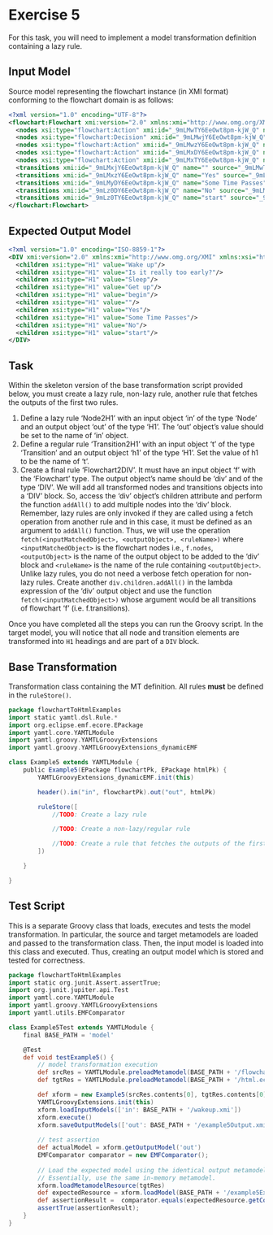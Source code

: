 # Exercise 5

For this task, you will need to implement a model transformation definition containing a lazy rule.

## Input Model

Source model representing the flowchart instance (in XMI format) conforming to the flowchart domain is as follows:

``` xml
<?xml version="1.0" encoding="UTF-8"?>
<flowchart:Flowchart xmi:version="2.0" xmlns:xmi="http://www.omg.org/XMI" xmlns:xsi="http://www.w3.org/2001/XMLSchema-instance" xmlns:flowchart="flowchart" xmi:id="_9mLMwDY6EeOwt8pm-kjW_Q" name="Wakeup">
  <nodes xsi:type="flowchart:Action" xmi:id="_9mLMwTY6EeOwt8pm-kjW_Q" name="Wake up" outgoing="_9mLMxjY6EeOwt8pm-kjW_Q" incoming="_9mLMyDY6EeOwt8pm-kjW_Q _9mLz0TY6EeOwt8pm-kjW_Q"/>
  <nodes xsi:type="flowchart:Decision" xmi:id="_9mLMwjY6EeOwt8pm-kjW_Q" name="Is it really too early?" outgoing="_9mLMxzY6EeOwt8pm-kjW_Q _9mLz0DY6EeOwt8pm-kjW_Q" incoming="_9mLMxjY6EeOwt8pm-kjW_Q"/>
  <nodes xsi:type="flowchart:Action" xmi:id="_9mLMwzY6EeOwt8pm-kjW_Q" name="Sleep" outgoing="_9mLMyDY6EeOwt8pm-kjW_Q" incoming="_9mLMxzY6EeOwt8pm-kjW_Q"/>
  <nodes xsi:type="flowchart:Action" xmi:id="_9mLMxDY6EeOwt8pm-kjW_Q" name="Get up" incoming="_9mLz0DY6EeOwt8pm-kjW_Q"/>
  <nodes xsi:type="flowchart:Action" xmi:id="_9mLMxTY6EeOwt8pm-kjW_Q" name="begin" outgoing="_9mLz0TY6EeOwt8pm-kjW_Q"/>
  <transitions xmi:id="_9mLMxjY6EeOwt8pm-kjW_Q" name="" source="_9mLMwTY6EeOwt8pm-kjW_Q" target="_9mLMwjY6EeOwt8pm-kjW_Q"/>
  <transitions xmi:id="_9mLMxzY6EeOwt8pm-kjW_Q" name="Yes" source="_9mLMwjY6EeOwt8pm-kjW_Q" target="_9mLMwzY6EeOwt8pm-kjW_Q"/>
  <transitions xmi:id="_9mLMyDY6EeOwt8pm-kjW_Q" name="Some Time Passes" source="_9mLMwzY6EeOwt8pm-kjW_Q" target="_9mLMwTY6EeOwt8pm-kjW_Q"/>
  <transitions xmi:id="_9mLz0DY6EeOwt8pm-kjW_Q" name="No" source="_9mLMwjY6EeOwt8pm-kjW_Q" target="_9mLMxDY6EeOwt8pm-kjW_Q"/>
  <transitions xmi:id="_9mLz0TY6EeOwt8pm-kjW_Q" name="start" source="_9mLMxTY6EeOwt8pm-kjW_Q" target="_9mLMwTY6EeOwt8pm-kjW_Q"/>
</flowchart:Flowchart>
```

## Expected Output Model

``` xml
<?xml version="1.0" encoding="ISO-8859-1"?>
<DIV xmi:version="2.0" xmlns:xmi="http://www.omg.org/XMI" xmlns:xsi="http://www.w3.org/2001/XMLSchema-instance" xmlns="HTML">
  <children xsi:type="H1" value="Wake up"/>
  <children xsi:type="H1" value="Is it really too early?"/>
  <children xsi:type="H1" value="Sleep"/>
  <children xsi:type="H1" value="Get up"/>
  <children xsi:type="H1" value="begin"/>
  <children xsi:type="H1" value=""/>
  <children xsi:type="H1" value="Yes"/>
  <children xsi:type="H1" value="Some Time Passes"/>
  <children xsi:type="H1" value="No"/>
  <children xsi:type="H1" value="start"/>
</DIV>
```

## Task

Within the skeleton version of the base transformation script provided below, you must create a lazy rule, non-lazy rule, another rule that fetches the outputs of the first two rules.

1. Define a lazy rule ‘Node2H1’ with an input object ‘in’ of the type ‘Node’ and an output object ‘out’ of the type ‘H1’. The ‘out’ object’s value should be set to the name of ‘in’ object.
2. Define a regular rule ‘Transition2H1’ with an input object ‘t’ of the type ‘Transition’ and an output object ‘h1’ of the type ‘H1’. Set the value of h1 to be the name of ‘t’.
3. Create a final rule ‘Flowchart2DIV’. It must have an input object ‘f’ with the ‘Flowchart’ type. The output object’s name should be ‘div’ and of the type ‘DIV’. We will add all transformed nodes and transitions objects into a ‘DIV’ block. So, access the ‘div’ object’s children attribute and perform the function `addAll()` to add multiple nodes into the ‘div’ block. Remember, lazy rules are only invoked if they are called using a fetch operation from another rule and in this case, it must be defined as an argument to `addAll()` function. Thus, we will use the operation `fetch(<inputMatchedObject>, <outputObject>, <ruleName>)` where `<inputMatchedObject>` is the flowchart nodes i.e., `f.nodes`, `<outputObject>` is the name of the output object to be added to the ‘div’ block and `<ruleName>` is the name of the rule containing `<outputObject>`. Unlike lazy rules, you do not need a verbose fetch operation for non-lazy rules. Create another `div.children.addAll()` in the lambda expression of the ‘div’ output object and use the function `fetch(<inputMatchedObject>)` whose argument would be all transitions of flowchart ‘f’ (i.e. f.transitions).

Once you have completed all the steps you can run the Groovy script. In the target model, you will notice that all node and transition elements are transformed into `H1` headings and are part of a `DIV` block.

## Base Transformation

Transformation class containing the MT definition. All rules **must** be defined in the `ruleStore()`.

``` groovy
package flowchartToHtmlExamples
import static yamtl.dsl.Rule.*
import org.eclipse.emf.ecore.EPackage
import yamtl.core.YAMTLModule
import yamtl.groovy.YAMTLGroovyExtensions
import yamtl.groovy.YAMTLGroovyExtensions_dynamicEMF

class Example5 extends YAMTLModule {
	public Example5(EPackage flowchartPk, EPackage htmlPk) {
		YAMTLGroovyExtensions_dynamicEMF.init(this)

		header().in("in", flowchartPk).out("out", htmlPk)

		ruleStore([
            //TODO: Create a lazy rule

            //TODO: Create a non-lazy/regular rule

            //TODO: Create a rule that fetches the outputs of the first two rules
		])

	}

}
```

## Test Script

This is a separate Groovy class that loads, executes and tests the model transformation. In particular, the source and target metamodels are loaded and passed to the transformation class. Then, the input model is loaded into this class and executed. Thus, creating an output model which is stored and tested for correctness.

``` groovy
package flowchartToHtmlExamples
import static org.junit.Assert.assertTrue;
import org.junit.jupiter.api.Test
import yamtl.core.YAMTLModule
import yamtl.groovy.YAMTLGroovyExtensions
import yamtl.utils.EMFComparator

class Example5Test extends YAMTLModule {
	final BASE_PATH = 'model'

	@Test
	def void testExample5() {
		// model transformation execution
		def srcRes = YAMTLModule.preloadMetamodel(BASE_PATH + '/flowchart.ecore')
		def tgtRes = YAMTLModule.preloadMetamodel(BASE_PATH + '/html.ecore')

		def xform = new Example5(srcRes.contents[0], tgtRes.contents[0])
		YAMTLGroovyExtensions.init(this)
		xform.loadInputModels(['in': BASE_PATH + '/wakeup.xmi'])
		xform.execute()
		xform.saveOutputModels(['out': BASE_PATH + '/example5Output.xmi'])
		
		// test assertion
		def actualModel = xform.getOutputModel('out')
		EMFComparator comparator = new EMFComparator();
		
		// Load the expected model using the identical output metamodel from the transformation.
		// Essentially, use the same in-memory metamodel.
		xform.loadMetamodelResource(tgtRes)
		def expectedResource = xform.loadModel(BASE_PATH + '/example5ExpectedOutput.xmi', false)
		def assertionResult =  comparator.equals(expectedResource.getContents(), actualModel.getContents())
		assertTrue(assertionResult);
	}
}
```